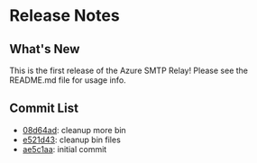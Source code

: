 # Release Notes

## What's New

This is the first release of the Azure SMTP Relay!  Please see the README.md file for usage info.

## Commit List

- <a href='https://github.com/LearningToPi/azure_smtp_relay/commit/08d64adc5c7bc6f766e3d3ab247df7615676553b'>08d64ad</a>: cleanup more bin
- <a href='https://github.com/LearningToPi/azure_smtp_relay/commit/e521d43bc6829fdd29eeec7d30b25668ff823ef5'>e521d43</a>: cleanup bin files
- <a href='https://github.com/LearningToPi/azure_smtp_relay/commit/ae5c1aa990afc41685351c1270ec439ece864c26'>ae5c1aa</a>: initial commit
